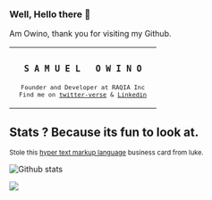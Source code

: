 ### Well, Hello there 👋

Am Owino, thank you for visiting my Github. 

<table>
    <tr align="center">
      <td>
<h3><samp>&nbsp;&nbsp;S A M U E L &nbsp; O W I N O&nbsp;&nbsp;</samp></h3>
<sub><samp>Founder and Developer at RAQIA Inc</samp></sub><br>
<sub><samp>Find me on <a href="https://twitter.com/SamProgramiz">twitter-verse</a> & <a href="https://www.linkedin.com/in/samuel-owino-954154129/">Linkedin</a></br></br></samp></sub>
</td>
    </tr>
</table>

## Stats ? Because its fun to look at.

<sub>Stole this <a href="https://raw.githubusercontent.com/lukehefson/lukehefson/master/README.md">hyper text markup language</a> business card from luke.</sub>

![Github stats](https://github-readme-stats.vercel.app/api?username=samuelowino&theme=green&show_icons=true&include_all_commits=true&count_private=true)

<p align="left">
  <img width="" height="" src="https://github-readme-streak-stats.herokuapp.com/?user=samuelowino">
<p/>


